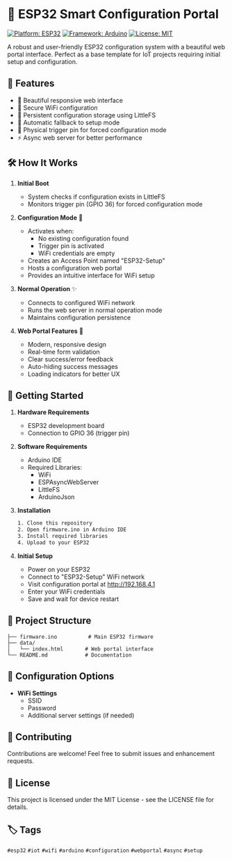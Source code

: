 # 🔧 ESP32 Smart Configuration Portal

[![Platform: ESP32](https://img.shields.io/badge/Platform-ESP32-blue.svg)](https://www.espressif.com/en/products/socs/esp32) [![Framework: Arduino](https://img.shields.io/badge/Framework-Arduino-green.svg)](https://www.arduino.cc/) [![License: MIT](https://img.shields.io/badge/License-MIT-yellow.svg)](https://opensource.org/licenses/MIT)

A robust and user-friendly ESP32 configuration system with a beautiful web portal interface. Perfect as a base template for IoT projects requiring initial setup and configuration.

## 🌟 Features

- 📱 Beautiful responsive web interface
- 🔐 Secure WiFi configuration
- 💾 Persistent configuration storage using LittleFS
- 🔄 Automatic fallback to setup mode
- 🎯 Physical trigger pin for forced configuration mode
- ⚡ Async web server for better performance

## 🛠 How It Works

1. **Initial Boot**

   - System checks if configuration exists in LittleFS
   - Monitors trigger pin (GPIO 36) for forced configuration mode

2. **Configuration Mode** 🔨

   - Activates when:
     - No existing configuration found
     - Trigger pin is activated
     - WiFi credentials are empty
   - Creates an Access Point named "ESP32-Setup"
   - Hosts a configuration web portal
   - Provides an intuitive interface for WiFi setup

3. **Normal Operation** ✨

   - Connects to configured WiFi network
   - Runs the web server in normal operation mode
   - Maintains configuration persistence

4. **Web Portal Features** 🎨
   - Modern, responsive design
   - Real-time form validation
   - Clear success/error feedback
   - Auto-hiding success messages
   - Loading indicators for better UX

## 🚀 Getting Started

1. **Hardware Requirements**

   - ESP32 development board
   - Connection to GPIO 36 (trigger pin)

2. **Software Requirements**

   - Arduino IDE
   - Required Libraries:
     - WiFi
     - ESPAsyncWebServer
     - LittleFS
     - ArduinoJson

3. **Installation**

   ```bash
   1. Clone this repository
   2. Open firmware.ino in Arduino IDE
   3. Install required libraries
   4. Upload to your ESP32
   ```

4. **Initial Setup**
   - Power on your ESP32
   - Connect to "ESP32-Setup" WiFi network
   - Visit configuration portal at http://192.168.4.1
   - Enter your WiFi credentials
   - Save and wait for device restart

## 📁 Project Structure

```
├── firmware.ino          # Main ESP32 firmware
├── data/
│   └── index.html       # Web portal interface
└── README.md            # Documentation
```

## 🔧 Configuration Options

- **WiFi Settings**
  - SSID
  - Password
  - Additional server settings (if needed)

## 🤝 Contributing

Contributions are welcome! Feel free to submit issues and enhancement requests.

## 📄 License

This project is licensed under the MIT License - see the LICENSE file for details.

## 🏷️ Tags

`#esp32` `#iot` `#wifi` `#arduino` `#configuration` `#webportal` `#async` `#setup`
